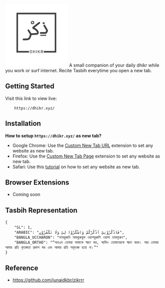 <img src="img/dhikr_gray.png" alt="dhikr" width="200">
A small companion of your daily dhikr while you work or surf internet. Recite Tasbih everytime you open a new tab.

## Getting Started
Visit this link to view live:
```
    https://dhikr.xyz/
```
## Installation
**How to setup `https://dhikr.xyz/` as new tab?**
- Google Chrome: Use the [Custom New Tab URL](https://chrome.google.com/webstore/detail/custom-new-tab-url/mmjbdbjnoablegbkcklggeknkfcjkjia) extension to set any website as new tab.
- Firefox: Use the [Custom New Tab Page](https://addons.mozilla.org/en-US/firefox/addon/custom-new-tab-page/) extension to set any website as new tab.
- Safari: Use this [tutorial](https://www.howtogeek.com/284582/how-to-open-a-new-tab-to-a-specific-webpage-in-your-browser/) on how to set any website as new tab.

## Browser Extensions
- Coming soon

## Tasbih Representation
```
{
    "SL": 1,
    "ARABIC": "فَاذْكُرُوْنِيْٓ اَذْكُرْكُمْ وَاشْكُرُوْا لِيْ وَلَا تَكْفُرُوْنِ",
    "BANGLA_UCCHARON": "ফাযকুরুনি আযকুরুকুম ওয়াশকুরুলি ওয়ালা তাকফুরুন",
    "BANGLA_ORTHO": "“অতএব তোমরা আমাকে স্মরণ কর, আমিও তোমাদেরকে স্মরণ করব। আর তোমরা আমার প্রতি কৃতজ্ঞতা প্রকাশ কর এবং আমার প্রতি অকৃতজ্ঞ হয়ো না।”"
}
```


## Reference
- https://github.com/junaidkbr/zikrrr
